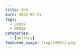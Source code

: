 ```yaml
---
title: Shh
date: 2024-08-21
tags:
  - Zenos
  - GPOSE
categories:
  - [gallery]
featured_image: /img/240821.png
---
```

